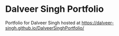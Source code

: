 # Dalveer Singh Portfolio
Portfolio for Dalveer Singh hosted at https://dalveer-singh.github.io/DalveerSinghPortfolio/ 
